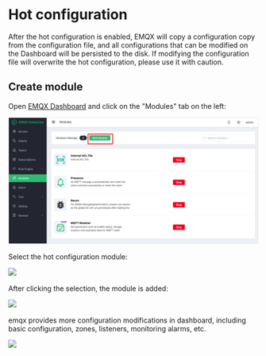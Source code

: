 # Hot configuration

After the hot configuration is enabled, EMQX will copy a configuration copy from the configuration file, and all configurations that can be modified on the Dashboard will be persisted to the disk.
If modifying the configuration file will overwrite the hot configuration, please use it with caution.

## Create module

Open [EMQX Dashboard](http://127.0.0.1:18083/#/modules) and click on the "Modules" tab on the left:

![image-20200927213049265](./assets/modules.png)

Select the hot configuration module:

![](./assets/hot_confs1.png)


After clicking the selection, the module is added:

![](./assets/hot_confs2.png)

emqx provides more configuration modifications in dashboard, including basic configuration, zones, listeners, monitoring alarms, etc.

![](./assets/hot_confs3.png)